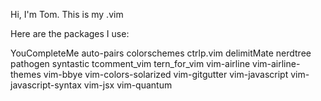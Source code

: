 Hi, I'm Tom. This is my .vim

Here are the packages I use:

YouCompleteMe
auto-pairs
colorschemes
ctrlp.vim
delimitMate
nerdtree
pathogen
syntastic
tcomment_vim
tern_for_vim
vim-airline
vim-airline-themes
vim-bbye
vim-colors-solarized
vim-gitgutter
vim-javascript
vim-javascript-syntax
vim-jsx
vim-quantum
